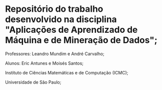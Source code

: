 # Repositório do trabalho desenvolvido na disciplina "Aplicações de Aprendizado de Máquina e de Mineração de Dados";

Professores: Leandro Mundim e André Carvalho;

Alunos: Eric Antunes e Moisés Santos;

Instituto de Ciências Matemáticas e de Computação (ICMC);

Universidade de São Paulo;
